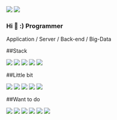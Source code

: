 <div>
<img src="https://img.shields.io/github/followers/LCJJam?style=flat"/>
<img src="https://hits.seeyoufarm.com/api/count/incr/badge.svg?style=flat&url=https%3A%2F%2Fimg.shields.io%2Fgithub%2Ffollowers%2FLCJJam&count_bg=%233D46C8&title_bg=%23555555&icon=&icon_color=%23E7E7E7&title=hits&edge_flat=false)](https://hits.seeyoufarm.com)"/>
</div>

### Hi 👋  :)  Programmer

Application / Server / Back-end / Big-Data 

##Stack
<div>
  <img src="https://img.shields.io/badge/Java-컬러코드?style=flat-square&logo=simpleicons에서_아이콘이름&logoColor=white"/>
  <img src="https://img.shields.io/badge/JavaSpring-컬러코드?style=flat-square&logo=simpleicons에서_아이콘이름&logoColor=white"/>
  <img src="https://img.shields.io/badge/Java-컬러코드?style=flat-square&logo=simpleicons에서_아이콘이름&logoColor=white"/>
  <img src="https://img.shields.io/badge/Oracle-컬러코드?style=flat-square&logo=simpleicons에서_아이콘이름&logoColor=white"/>
  <img src="https://img.shields.io/badge/Mysql-컬러코드?style=flat-square&logo=simpleicons에서_아이콘이름&logoColor=white"/>
</div>

##Little bit
<div>
  <img src="https://img.shields.io/badge/Python-컬러코드?style=flat-square&logo=simpleicons에서_아이콘이름&logoColor=white"/>
  <img src="https://img.shields.io/badge/-컬러코드?style=flat-square&logo=simpleicons에서_아이콘이름&logoColor=white"/>
  <img src="https://img.shields.io/badge/쓰고자하는_텍스트-컬러코드?style=flat-square&logo=simpleicons에서_아이콘이름&logoColor=white"/>
  <img src="https://img.shields.io/badge/쓰고자하는_텍스트-컬러코드?style=flat-square&logo=simpleicons에서_아이콘이름&logoColor=white"/>
  <img src="https://img.shields.io/badge/쓰고자하는_텍스트-컬러코드?style=flat-square&logo=simpleicons에서_아이콘이름&logoColor=white"/>
</div>

##Want to do
<div>
  <img src="https://img.shields.io/badge/SpringBoot-컬러코드?style=flat-square&logo=simpleicons에서_아이콘이름&logoColor=white"/>
  <img src="https://img.shields.io/badge/Redis-컬러코드?style=flat-square&logo=simpleicons에서_아이콘이름&logoColor=white"/>
  <img src="https://img.shields.io/badge/Postgres-컬러코드?style=flat-square&logo=simpleicons에서_아이콘이름&logoColor=white"/>
  <img src="https://img.shields.io/badge/ElasticSearch-컬러코드?style=flat-square&logo=simpleicons에서_아이콘이름&logoColor=white"/>
  <img src="https://img.shields.io/badge/Logstash=-컬러코드?style=flat-square&logo=Logstash&logoColor=white"/>
  <img src="https://img.shields.io/badge/쓰고자하는_텍스트-컬러코드?style=flat-square&logo=simpleicons에서_아이콘이름&logoColor=white"/>
</div>

<!--
**LCJJam/LCJJam** is a ✨ _special_ ✨ repository because its `README.md` (this file) appears on your GitHub profile.

Here are some ideas to get you started:

- 🔭 I’m currently working on ...
- 🌱 I’m currently learning ...
- 👯 I’m looking to collaborate on ...
- 🤔 I’m looking for help with ...
- 💬 Ask me about ...
- 📫 How to reach me: ...
- 😄 Pronouns: ...
- ⚡ Fun fact: ...
-->
